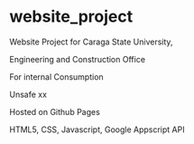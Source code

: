 # website_project
Website Project for Caraga State University, 

Engineering and Construction Office

For internal Consumption

Unsafe xx

Hosted on Github Pages

HTML5, CSS, Javascript, Google Appscript API


